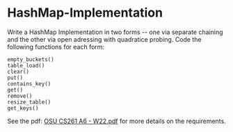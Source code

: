 # HashMap-Implementation

Write a HashMap Implementation in two forms -- one via separate chaining and the other via open adressing with quadratice probing. Code the following functions for each form:

    empty_buckets() 
    table_load() 
    clear() 
    put() 
    contains_key() 
    get() 
    remove() 
    resize_table() 
    get_keys() 
    
See the pdf: <a href="/OSU CS261 A6 - W22.pdf">OSU CS261 A6 - W22.pdf</a> for more details on the requirements.
